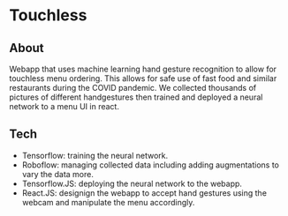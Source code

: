 # Touchless
## About
Webapp that uses machine learning hand gesture recognition to allow for touchless menu ordering. This allows for safe use of fast food and similar restaurants during the COVID pandemic. We collected thousands of pictures of different handgestures then trained and deployed a neural network to a menu UI in react.

## Tech
 - Tensorflow: training the neural network.
 - Roboflow: managing collected data including adding augmentations to vary the data more.
 - Tensorflow.JS: deploying the neural network to the webapp.
 - React.JS: designign the webapp to accept hand gestures using the webcam and manipulate the menu accordingly.
